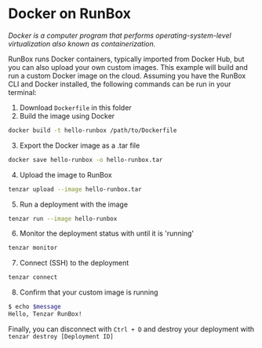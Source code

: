# Docker on RunBox

_Docker is a computer program that performs operating-system-level virtualization also known as containerization._

RunBox runs Docker containers, typically imported from Docker Hub, but you can also upload your own custom images. This example will build and run a custom Docker image on the cloud.
Assuming you have the RunBox CLI and Docker installed, the following commands can be run in your terminal:

1. Download `Dockerfile` in this folder
2. Build the image using Docker

```bash
docker build -t hello-runbox /path/to/Dockerfile
```

3. Export the Docker image as a .tar file

```bash
docker save hello-runbox -o hello-runbox.tar
```

4. Upload the image to RunBox

```bash
tenzar upload --image hello-runbox.tar
```

5. Run a deployment with the image

```bash
tenzar run --image hello-runbox
```

6. Monitor the deployment status with until it is 'running'

```bash
tenzar monitor
```

7. Connect (SSH) to the deployment

```bash
tenzar connect
```

8. Confirm that your custom image is running

```bash
$ echo $message
Hello, Tenzar RunBox!
```

Finally, you can disconnect with `Ctrl + D` and destroy your deployment with `tenzar destroy [Deployment ID]`
